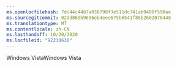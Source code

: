 ```yaml
---
ms.openlocfilehash: 7dc44c44b7a030798f3e511dc741ab9400f590ae
ms.sourcegitcommit: 02dd069b9696eb4eee675b6541f86b2602076448
ms.translationtype: MT
ms.contentlocale: zh-CN
ms.lasthandoff: 10/20/2020
ms.locfileid: "92230630"
---
```

<span data-ttu-id="270b0-101">Windows Vista</span><span class="sxs-lookup"><span data-stu-id="270b0-101">Windows Vista</span></span>